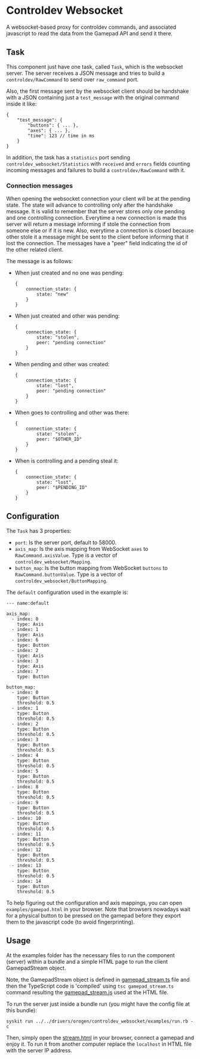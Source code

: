 # Controldev Websocket

A websocket-based proxy for controldev commands, and associated javascript to
read the data from the Gamepad API and send it there.

## Task

This component just have one task, called `Task`, which is the websocket
server. The server receives a JSON message and tries to build a
`controldev/RawCommand` to send over `raw_command` port.

Also, the first message sent by the websocket client should be handshake with
a JSON containing just a `test_message` with the original command inside it
like:

```
{
    "test_message": {
        "buttons": { ... },
        "axes": { ... },
        "time": 123 // time in ms
    }
}
```

In addition, the task has a `statistics` port sending
`controldev_websocket/Statistics` with `received` and `errors` fields
counting incoming messages and failures to build a `controldev/RawCommand`
with it.

### Connection messages

When opening the websocket connection your client will be at the pending state. The state  will advance to controlling only after the handshake message. It is valid to remember that the server stores only one pending and one controlling connection. Everytime a new connection is made this server will return a message informing if stole the connection from someone else or if it is new. Also, everytime a connection is closed because other stole it a message might be sent to the client before informing that it lost the connection. The messages have a "peer" field indicating the id of the other related client.

The message is as follows:
- When just created and no one was pending:
  ```
  {
      connection_state: {
          state: "new"
      }
  }
  ```
- When just created and other was pending:
  ```
  {
      connection_state: {
          state: "stolen",
          peer: "pending connection"
      }
  }
  ```
- When pending and other was created:
  ```
  {
      connection_state: {
          state: "lost",
          peer: "pending connection"
      }
  }
  ```
- When goes to controlling and other was there:
  ```
  {
      connection_state: {
          state: "stolen",
          peer: "$OTHER_ID"
      }
  }
  ```
- When is controlling and a pending steal it:
  ```
  {
      connection_state: {
          state: "lost",
          peer: "$PENDING_ID"
      }
  }
  ```


## Configuration

The `Task` has 3 properties:
- `port`: Is the server port, default to 58000.
- `axis_map`: Is the axis mapping from WebSocket `axes` to `RawCommand.axisValue`.
  Type is a vector of `controldev_websocket/Mapping`.
- `button_map`: Is the button mapping from WebSocket `buttons` to
  `RawCommand.buttonValue`. Type is a vector of `controldev_websocket/ButtonMapping`.

The `default` configuration used in the example is:

```
--- name:default

axis_map:
  - index: 0
    type: Axis
  - index: 1
    type: Axis
  - index: 6
    type: Button
  - index: 2
    type: Axis
  - index: 3
    type: Axis
  - index: 7
    type: Button

button_map:
  - index: 0
    type: Button
    threshold: 0.5
  - index: 1
    type: Button
    threshold: 0.5
  - index: 2
    type: Button
    threshold: 0.5
  - index: 3
    type: Button
    threshold: 0.5
  - index: 4
    type: Button
    threshold: 0.5
  - index: 5
    type: Button
    threshold: 0.5
  - index: 8
    type: Button
    threshold: 0.5
  - index: 9
    type: Button
    threshold: 0.5
  - index: 10
    type: Button
    threshold: 0.5
  - index: 11
    type: Button
    threshold: 0.5
  - index: 12
    type: Button
    threshold: 0.5
  - index: 13
    type: Button
    threshold: 0.5
  - index: 14
    type: Button
    threshold: 0.5
```

To help figuring out the configuration and axis mappings, you can open
`examples/gamepad.html` in your browser. Note that browsers nowadays wait for
a physical button to be pressed on the gamepad before they export them to the
javascript code (to avoid fingerprinting).

## Usage

At the examples folder has the necessary files to run the component (server)
within a bundle and a simple HTML page to run the client GamepadStream
object.

Note, the GamepadStream object is defined in
[gamepad_stream.ts](./examples/gamepad_stream.ts) file and then the
TypeScript code is 'compiled' using `tsc gamepad_stream.ts` command resulting
the [gamepad_stream.js](./examples/gamepad_stream.js) used at the HTML file.

To run the server just inside a bundle run (you might have the config file at this bundle):
```
syskit run ../../drivers/orogen/controldev_websocket/examples/run.rb -c
```

Then, simply open the [stream.html](examples/stream.html) in your browser,
connect a gamepad and enjoy it. To run it from another computer replace the
`localhost` in HTML file with the server IP address.